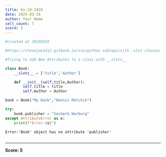 ```yaml
---
title: Ex-10-1924
date: 2025-03-26
author: Your Name
cell_count: 7
score: 5
---
```


```python
#created at 20250318
```


```python
#https://stevejoe1412.gitbook.io/ssn/python-subtopics/15.-slot-classes
```


```python
#Trying to add New Attributes to a class with __slots__
```


```python
class Book:
    __slots__ = ['title','Author']

    def __init__(self,title,Author):
        self.title = title
        self.Author = Author
```


```python
book = Book("My book","Dennis Retchie")
```


```python
try:
    book.publisher = "Secker& Warburg"
except AttributeError as e:
    print(f"Error:{e}")
```

    Error:'Book' object has no attribute 'publisher'



```python

```


---
**Score: 5**